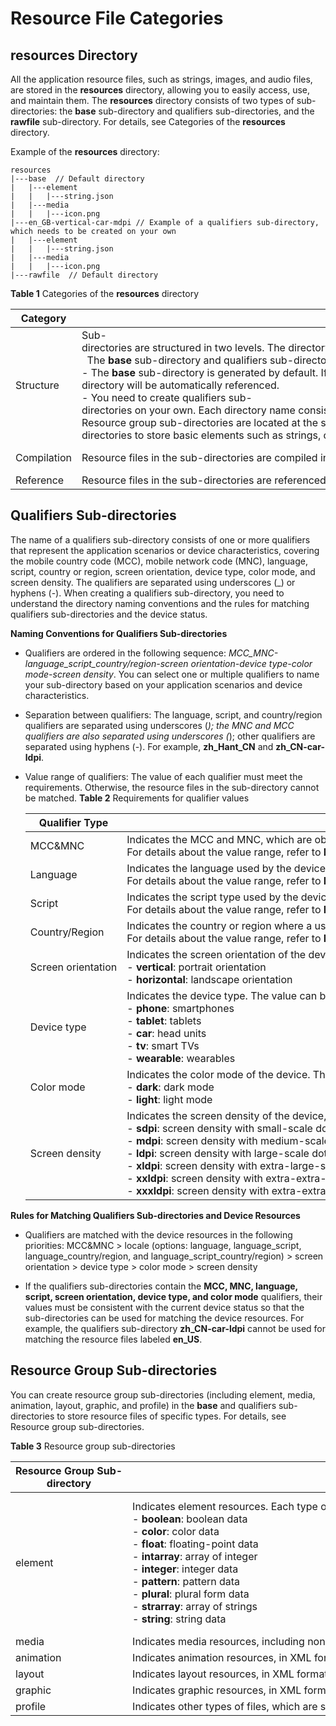 # Resource File Categories


## resources Directory

All the application resource files, such as strings, images, and audio files, are stored in the **resources** directory, allowing you to easily access, use, and maintain them. The **resources** directory consists of two types of sub-directories: the **base** sub-directory and qualifiers sub-directories, and the **rawfile** sub-directory. For details, see Categories of the **resources** directory.

  Example of the **resources** directory:

```
resources
|---base  // Default directory
|   |---element
|   |   |---string.json
|   |---media
|   |   |---icon.png
|---en_GB-vertical-car-mdpi // Example of a qualifiers sub-directory, which needs to be created on your own
|   |---element
|   |   |---string.json
|   |---media
|   |   |---icon.png
|---rawfile  // Default directory
```

  **Table 1** Categories of the **resources** directory

| Category | base&nbsp;and&nbsp;Qualifiers&nbsp;Sub-directories | rawfile&nbsp;Sub-directory |
| -------- | -------- | -------- |
| Structure | Sub-directories&nbsp;are&nbsp;structured&nbsp;in&nbsp;two&nbsp;levels.&nbsp;The&nbsp;directory&nbsp;name&nbsp;must&nbsp;comply&nbsp;with&nbsp;specified&nbsp;naming&nbsp;conventions&nbsp;so&nbsp;that&nbsp;its&nbsp;target&nbsp;resource&nbsp;file&nbsp;in&nbsp;the&nbsp;correct&nbsp;directory&nbsp;can&nbsp;be&nbsp;matched&nbsp;based&nbsp;on&nbsp;the&nbsp;device&nbsp;status.<br/>&nbsp;&nbsp;The&nbsp;**base**&nbsp;sub-directory&nbsp;and&nbsp;qualifiers&nbsp;sub-directories&nbsp;are&nbsp;the&nbsp;first&nbsp;level&nbsp;of&nbsp;sub-directories&nbsp;under&nbsp;**resources**.<br/>-&nbsp;The&nbsp;**base**&nbsp;sub-directory&nbsp;is&nbsp;generated&nbsp;by&nbsp;default.&nbsp;If&nbsp;no&nbsp;qualifiers&nbsp;sub-directories&nbsp;in&nbsp;the&nbsp;**resources**&nbsp;directory&nbsp;of&nbsp;the&nbsp;application&nbsp;match&nbsp;the&nbsp;device&nbsp;status,&nbsp;the&nbsp;resource&nbsp;file&nbsp;in&nbsp;the&nbsp;**base**&nbsp;sub-directory&nbsp;will&nbsp;be&nbsp;automatically&nbsp;referenced.<br/>-&nbsp;You&nbsp;need&nbsp;to&nbsp;create&nbsp;qualifiers&nbsp;sub-directories&nbsp;on&nbsp;your&nbsp;own.&nbsp;Each&nbsp;directory&nbsp;name&nbsp;consists&nbsp;of&nbsp;one&nbsp;or&nbsp;more&nbsp;qualifiers&nbsp;that&nbsp;represent&nbsp;the&nbsp;application&nbsp;scenarios&nbsp;or&nbsp;device&nbsp;characteristics.&nbsp;For&nbsp;details,&nbsp;see&nbsp;[Qualifiers&nbsp;Sub-directories](#qualifiers-sub-directories).<br/>Resource&nbsp;group&nbsp;sub-directories&nbsp;are&nbsp;located&nbsp;at&nbsp;the&nbsp;second&nbsp;level&nbsp;of&nbsp;sub-directories&nbsp;to&nbsp;store&nbsp;basic&nbsp;elements&nbsp;such&nbsp;as&nbsp;strings,&nbsp;colors,&nbsp;and&nbsp;boolean&nbsp;values,&nbsp;as&nbsp;well&nbsp;as&nbsp;resource&nbsp;files&nbsp;such&nbsp;as&nbsp;media,&nbsp;animations,&nbsp;and&nbsp;layouts.&nbsp;For&nbsp;details,&nbsp;see&nbsp;[Resource&nbsp;Group&nbsp;Sub-directories](#resource-group-sub-directories). | You&nbsp;can&nbsp;create&nbsp;multiple&nbsp;levels&nbsp;of&nbsp;sub-directories&nbsp;with&nbsp;custom&nbsp;directory&nbsp;names.&nbsp;They&nbsp;can&nbsp;be&nbsp;used&nbsp;to&nbsp;store&nbsp;various&nbsp;resource&nbsp;files.<br/>However,&nbsp;resource&nbsp;files&nbsp;in&nbsp;the&nbsp;**rawfile**&nbsp;sub-directory&nbsp;will&nbsp;not&nbsp;be&nbsp;matched&nbsp;based&nbsp;on&nbsp;the&nbsp;device&nbsp;status. |
| Compilation | Resource&nbsp;files&nbsp;in&nbsp;the&nbsp;sub-directories&nbsp;are&nbsp;compiled&nbsp;into&nbsp;binary&nbsp;files,&nbsp;and&nbsp;each&nbsp;resource&nbsp;file&nbsp;is&nbsp;assigned&nbsp;an&nbsp;ID. | Resource&nbsp;files&nbsp;in&nbsp;the&nbsp;sub-directory&nbsp;are&nbsp;directly&nbsp;packed&nbsp;into&nbsp;the&nbsp;application&nbsp;without&nbsp;being&nbsp;compiled,&nbsp;and&nbsp;no&nbsp;IDs&nbsp;will&nbsp;be&nbsp;assigned&nbsp;to&nbsp;the&nbsp;resource&nbsp;files. |
| Reference | Resource&nbsp;files&nbsp;in&nbsp;the&nbsp;sub-directories&nbsp;are&nbsp;referenced&nbsp;based&nbsp;on&nbsp;the&nbsp;resource&nbsp;type&nbsp;and&nbsp;resource&nbsp;name. | Resource&nbsp;files&nbsp;in&nbsp;the&nbsp;sub-directories&nbsp;are&nbsp;referenced&nbsp;based&nbsp;on&nbsp;the&nbsp;specified&nbsp;file&nbsp;path&nbsp;and&nbsp;file&nbsp;name. |


## Qualifiers Sub-directories

The name of a qualifiers sub-directory consists of one or more qualifiers that represent the application scenarios or device characteristics, covering the mobile country code (MCC), mobile network code (MNC), language, script, country or region, screen orientation, device type, color mode, and screen density. The qualifiers are separated using underscores (_) or hyphens (-). When creating a qualifiers sub-directory, you need to understand the directory naming conventions and the rules for matching qualifiers sub-directories and the device status.

**Naming Conventions for Qualifiers Sub-directories**

- Qualifiers are ordered in the following sequence: _MCC_MNC-language_script_country/region-screen orientation-device type-color mode-screen density_. You can select one or multiple qualifiers to name your sub-directory based on your application scenarios and device characteristics.

- Separation between qualifiers: The language, script, and country/region qualifiers are separated using underscores (_); the MNC and MCC qualifiers are also separated using underscores (_); other qualifiers are separated using hyphens (-). For example, **zh_Hant_CN** and **zh_CN-car-ldpi**.

- Value range of qualifiers: The value of each qualifier must meet the requirements. Otherwise, the resource files in the sub-directory cannot be matched.
    **Table 2** Requirements for qualifier values
  
  | Qualifier&nbsp;Type | Description&nbsp;and&nbsp;Value&nbsp;Range | 
  | -------- | -------- |
  | MCC&amp;MNC | Indicates&nbsp;the&nbsp;MCC&nbsp;and&nbsp;MNC,&nbsp;which&nbsp;are&nbsp;obtained&nbsp;from&nbsp;the&nbsp;network&nbsp;where&nbsp;the&nbsp;device&nbsp;is&nbsp;registered.&nbsp;The&nbsp;MCC&nbsp;can&nbsp;be&nbsp;either&nbsp;followed&nbsp;by&nbsp;the&nbsp;MNC&nbsp;with&nbsp;an&nbsp;underscore&nbsp;(_)&nbsp;in&nbsp;between&nbsp;or&nbsp;be&nbsp;used&nbsp;independently.&nbsp;For&nbsp;example,&nbsp;**mcc460**&nbsp;represents&nbsp;China,&nbsp;and&nbsp;**mcc460_mnc00**&nbsp;represents&nbsp;China&nbsp;Mobile.<br/>For&nbsp;details&nbsp;about&nbsp;the&nbsp;value&nbsp;range,&nbsp;refer&nbsp;to&nbsp;**ITU-T&nbsp;E.212**&nbsp;(the&nbsp;international&nbsp;identification&nbsp;plan&nbsp;for&nbsp;public&nbsp;networks&nbsp;and&nbsp;subscriptions). | 
  | Language | Indicates&nbsp;the&nbsp;language&nbsp;used&nbsp;by&nbsp;the&nbsp;device.&nbsp;The&nbsp;value&nbsp;consists&nbsp;of&nbsp;two&nbsp;or&nbsp;three&nbsp;lowercase&nbsp;letters,&nbsp;for&nbsp;example,&nbsp;**zh**&nbsp;indicates&nbsp;Chinese,&nbsp;**en**&nbsp;indicates&nbsp;English,&nbsp;and&nbsp;**mai**&nbsp;indicates&nbsp;Maithili.<br/>For&nbsp;details&nbsp;about&nbsp;the&nbsp;value&nbsp;range,&nbsp;refer&nbsp;to&nbsp;**ISO&nbsp;639**&nbsp;(codes&nbsp;for&nbsp;the&nbsp;representation&nbsp;of&nbsp;names&nbsp;of&nbsp;languages). | 
  | Script | Indicates&nbsp;the&nbsp;script&nbsp;type&nbsp;used&nbsp;by&nbsp;the&nbsp;device.&nbsp;The&nbsp;value&nbsp;starts&nbsp;with&nbsp;one&nbsp;uppercase&nbsp;letter&nbsp;followed&nbsp;by&nbsp;three&nbsp;lowercase&nbsp;letters,&nbsp;for&nbsp;example,&nbsp;**Hans**&nbsp;indicates&nbsp;simplified&nbsp;Chinese&nbsp;and&nbsp;**Hant**&nbsp;indicates&nbsp;traditional&nbsp;Chinese.<br/>For&nbsp;details&nbsp;about&nbsp;the&nbsp;value&nbsp;range,&nbsp;refer&nbsp;to&nbsp;**ISO&nbsp;15924**&nbsp;(codes&nbsp;for&nbsp;the&nbsp;representation&nbsp;of&nbsp;names&nbsp;of&nbsp;scripts). | 
  | Country/Region | Indicates&nbsp;the&nbsp;country&nbsp;or&nbsp;region&nbsp;where&nbsp;a&nbsp;user&nbsp;is&nbsp;located.&nbsp;The&nbsp;value&nbsp;consists&nbsp;of&nbsp;two&nbsp;or&nbsp;three&nbsp;uppercase&nbsp;letters&nbsp;or&nbsp;three&nbsp;digits,&nbsp;for&nbsp;example,&nbsp;**CN**&nbsp;indicates&nbsp;China&nbsp;and&nbsp;**GB**&nbsp;indicates&nbsp;the&nbsp;United&nbsp;Kingdom.<br/>For&nbsp;details&nbsp;about&nbsp;the&nbsp;value&nbsp;range,&nbsp;refer&nbsp;to&nbsp;**ISO&nbsp;3166-1**&nbsp;(codes&nbsp;for&nbsp;the&nbsp;representation&nbsp;of&nbsp;names&nbsp;of&nbsp;countries&nbsp;and&nbsp;their&nbsp;subdivisions). | 
  | Screen&nbsp;orientation | Indicates&nbsp;the&nbsp;screen&nbsp;orientation&nbsp;of&nbsp;the&nbsp;device.&nbsp;The&nbsp;value&nbsp;can&nbsp;be:<br/>-&nbsp;**vertical**:&nbsp;portrait&nbsp;orientation<br/>-&nbsp;**horizontal**:&nbsp;landscape&nbsp;orientation | 
  | Device&nbsp;type | Indicates&nbsp;the&nbsp;device&nbsp;type.&nbsp;The&nbsp;value&nbsp;can&nbsp;be:<br/>-&nbsp;**phone**:&nbsp;smartphones<br/>-&nbsp;**tablet**:&nbsp;tablets<br/>-&nbsp;**car**:&nbsp;head&nbsp;units<br/>-&nbsp;**tv**:&nbsp;smart&nbsp;TVs<br/>-&nbsp;**wearable**:&nbsp;wearables | 
  | Color&nbsp;mode | Indicates&nbsp;the&nbsp;color&nbsp;mode&nbsp;of&nbsp;the&nbsp;device.&nbsp;The&nbsp;value&nbsp;can&nbsp;be:<br/>-&nbsp;**dark**:&nbsp;dark&nbsp;mode<br/>-&nbsp;**light**:&nbsp;light&nbsp;mode | 
  | Screen&nbsp;density | Indicates&nbsp;the&nbsp;screen&nbsp;density&nbsp;of&nbsp;the&nbsp;device,&nbsp;in&nbsp;dpi.&nbsp;The&nbsp;value&nbsp;can&nbsp;be:<br/>-&nbsp;**sdpi**:&nbsp;screen&nbsp;density&nbsp;with&nbsp;small-scale&nbsp;dots&nbsp;per&nbsp;inch&nbsp;(SDPI).&nbsp;This&nbsp;value&nbsp;is&nbsp;applicable&nbsp;for&nbsp;devices&nbsp;with&nbsp;a&nbsp;DPI&nbsp;range&nbsp;of&nbsp;(0,&nbsp;120].<br/>-&nbsp;**mdpi**:&nbsp;screen&nbsp;density&nbsp;with&nbsp;medium-scale&nbsp;dots&nbsp;per&nbsp;inch&nbsp;(MDPI).&nbsp;This&nbsp;value&nbsp;is&nbsp;applicable&nbsp;for&nbsp;devices&nbsp;with&nbsp;a&nbsp;DPI&nbsp;range&nbsp;of&nbsp;(120,&nbsp;160].<br/>-&nbsp;**ldpi**:&nbsp;screen&nbsp;density&nbsp;with&nbsp;large-scale&nbsp;dots&nbsp;per&nbsp;inch&nbsp;(LDPI).&nbsp;This&nbsp;value&nbsp;is&nbsp;applicable&nbsp;for&nbsp;devices&nbsp;with&nbsp;a&nbsp;DPI&nbsp;range&nbsp;of&nbsp;(160,&nbsp;240].<br/>-&nbsp;**xldpi**:&nbsp;screen&nbsp;density&nbsp;with&nbsp;extra-large-scale&nbsp;dots&nbsp;per&nbsp;inch&nbsp;(XLDPI).&nbsp;This&nbsp;value&nbsp;is&nbsp;applicable&nbsp;for&nbsp;devices&nbsp;with&nbsp;a&nbsp;DPI&nbsp;range&nbsp;of&nbsp;(240,&nbsp;320].<br/>-&nbsp;**xxldpi**:&nbsp;screen&nbsp;density&nbsp;with&nbsp;extra-extra-large-scale&nbsp;dots&nbsp;per&nbsp;inch&nbsp;(XXLDPI).&nbsp;This&nbsp;value&nbsp;is&nbsp;applicable&nbsp;for&nbsp;devices&nbsp;with&nbsp;a&nbsp;DPI&nbsp;range&nbsp;of&nbsp;(320,&nbsp;480].<br/>-&nbsp;**xxxldpi**:&nbsp;screen&nbsp;density&nbsp;with&nbsp;extra-extra-extra-large-scale&nbsp;dots&nbsp;per&nbsp;inch&nbsp;(XXXLDPI).&nbsp;This&nbsp;value&nbsp;is&nbsp;applicable&nbsp;for&nbsp;devices&nbsp;with&nbsp;a&nbsp;DPI&nbsp;range&nbsp;of&nbsp;(480,&nbsp;640]. | 

**Rules for Matching Qualifiers Sub-directories and Device Resources**

- Qualifiers are matched with the device resources in the following priorities: MCC&amp;MNC &gt; locale (options: language, language_script, language_country/region, and language_script_country/region) &gt; screen orientation &gt; device type &gt; color mode &gt; screen density

- If the qualifiers sub-directories contain the **MCC, MNC, language, script, screen orientation, device type, and color mode** qualifiers, their values must be consistent with the current device status so that the sub-directories can be used for matching the device resources. For example, the qualifiers sub-directory **zh_CN-car-ldpi** cannot be used for matching the resource files labeled **en_US**.


## Resource Group Sub-directories

You can create resource group sub-directories (including element, media, animation, layout, graphic, and profile) in the **base** and qualifiers sub-directories to store resource files of specific types. For details, see Resource group sub-directories.


  **Table 3** Resource group sub-directories

| Resource&nbsp;Group&nbsp;Sub-directory | Description | Resource&nbsp;File | 
| -------- | -------- | -------- |
| element | Indicates&nbsp;element&nbsp;resources.&nbsp;Each&nbsp;type&nbsp;of&nbsp;data&nbsp;is&nbsp;represented&nbsp;by&nbsp;a&nbsp;JSON&nbsp;file.&nbsp;The&nbsp;options&nbsp;are&nbsp;as&nbsp;follows:<br/>-&nbsp;**boolean**:&nbsp;boolean&nbsp;data<br/>-&nbsp;**color**:&nbsp;color&nbsp;data<br/>-&nbsp;**float**:&nbsp;floating-point&nbsp;data<br/>-&nbsp;**intarray**:&nbsp;array&nbsp;of&nbsp;integer<br/>-&nbsp;**integer**:&nbsp;integer&nbsp;data<br/>-&nbsp;**pattern**:&nbsp;pattern&nbsp;data<br/>-&nbsp;**plural**:&nbsp;plural&nbsp;form&nbsp;data<br/>-&nbsp;**strarray**:&nbsp;array&nbsp;of&nbsp;strings<br/>-&nbsp;**string**:&nbsp;string&nbsp;data | It&nbsp;is&nbsp;recommended&nbsp;that&nbsp;files&nbsp;in&nbsp;the&nbsp;**element**&nbsp;sub-directory&nbsp;be&nbsp;named&nbsp;the&nbsp;same&nbsp;as&nbsp;the&nbsp;following&nbsp;files,&nbsp;each&nbsp;of&nbsp;which&nbsp;can&nbsp;contain&nbsp;only&nbsp;data&nbsp;of&nbsp;the&nbsp;same&nbsp;type:<br/>-&nbsp;boolean.json<br/>-&nbsp;color.json<br/>-&nbsp;float.json<br/>-&nbsp;intarray.json<br/>-&nbsp;integer.json<br/>-&nbsp;pattern.json<br/>-&nbsp;plural.json<br/>-&nbsp;strarray.json<br/>-&nbsp;string.json | 
| media | Indicates&nbsp;media&nbsp;resources,&nbsp;including&nbsp;non-text&nbsp;files&nbsp;such&nbsp;as&nbsp;images,&nbsp;audios,&nbsp;and&nbsp;videos. | The&nbsp;file&nbsp;name&nbsp;can&nbsp;be&nbsp;customized,&nbsp;for&nbsp;example,&nbsp;**icon.png**. | 
| animation | Indicates&nbsp;animation&nbsp;resources,&nbsp;in&nbsp;XML&nbsp;format. | The&nbsp;file&nbsp;name&nbsp;can&nbsp;be&nbsp;customized,&nbsp;for&nbsp;example,&nbsp;**zoom_in.xml**. | 
| layout | Indicates&nbsp;layout&nbsp;resources,&nbsp;in&nbsp;XML&nbsp;format. | The&nbsp;file&nbsp;name&nbsp;can&nbsp;be&nbsp;customized,&nbsp;for&nbsp;example,&nbsp;**home_layout.xml**. | 
| graphic | Indicates&nbsp;graphic&nbsp;resources,&nbsp;in&nbsp;XML&nbsp;format. | The&nbsp;file&nbsp;name&nbsp;can&nbsp;be&nbsp;customized,&nbsp;for&nbsp;example,&nbsp;**notifications_dark.xml**. | 
| profile | Indicates&nbsp;other&nbsp;types&nbsp;of&nbsp;files,&nbsp;which&nbsp;are&nbsp;stored&nbsp;in&nbsp;their&nbsp;raw&nbsp;formats. | The&nbsp;file&nbsp;name&nbsp;can&nbsp;be&nbsp;customized. |
